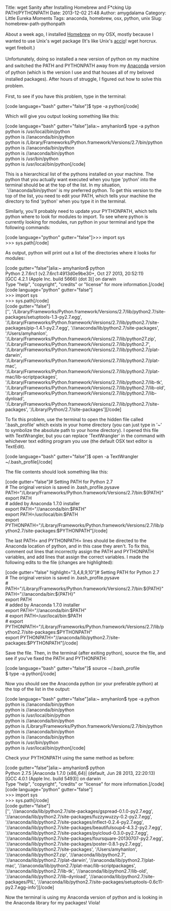Title: wget Sanity after Installing Homebrew and F*cking Up PATH/PYTHONPATH
Date: 2013-12-02 21:48
Author: amygdalama
Category: Little Eureka Moments
Tags: anaconda, homebrew, osx, python, unix
Slug: homebrew-path-pythonpath

<span style="line-height:1.5;">About a week ago, I installed
[Homebrew][] on my OSX, mostly because I wanted to use Unix's wget
package (It's like Unix's </span>[accio][]<span
style="line-height:1.5;">! wget horcrux. wget firebolt.)</span>

<span style="line-height:1.5;">Unfortunately, doing so installed a new
version of python on my machine and switched the PATH and PYTHONPATH
away from my [Anaconda][] version of python (which is the version I use
and that houses all of my beloved installed packages). After hours of
struggle, I figured out how to solve this problem.</span>

First, to see if you have this problem, type in the terminal:

[code language="bash" gutter="false"]\$ type -a python[/code]

Which will give you output looking something like this:

[code language="bash" gutter="false"]alia:\~ amyhanlon\$ type -a python  
python is /usr/local/bin/python  
python is //anaconda/bin/python  
python is /Library/Frameworks/Python.framework/Versions/2.7/bin/python  
python is //anaconda/bin/python  
python is //anaconda/bin/python  
python is /usr/bin/python  
python is /usr/local/bin/python[/code]

This is a hierarchical list of the pythons installed on your machine.
The python that you actually want executed when you type 'python' into
the terminal should be at the top of the list. In my situation,
 '//anaconda/bin/python' is my preferred python. To get this version to
the top of the list, you need to edit your PATH, which tells your
machine the directory to find 'python' when you type it in the terminal.

Similarly, you'll probably need to update your PYTHONPATH, which tells
python where to look for modules to import. To see where python is
currently looking for modules, run python in your terminal and type the
following commands:

[code language="python" gutter="false"]\>\>\> import sys  
\>\>\> sys.path[/code]

As output, python will print out a list of the directories where it
looks for modules:

[code gutter="false"]alia:\~ amyhanlon\$ python  
Python 2.7.6rc1 (v2.7.6rc1:4913d0e9be30+, Oct 27 2013, 20:52:11)  
[GCC 4.2.1 (Apple Inc. build 5666) (dot 3)] on darwin  
Type "help", "copyright", "credits" or "license" for more
information.[/code]  
[code language="python" gutter="false"]  
\>\>\> import sys  
\>\>\> sys.path[/code]  
[code gutter="false"]  
['',
'/Library/Frameworks/Python.framework/Versions/2.7/lib/python2.7/site-packages/setuptools-1.3-py2.7.egg',
'/Library/Frameworks/Python.framework/Versions/2.7/lib/python2.7/site-packages/pip-1.4.1-py2.7.egg',
'//anaconda/lib/python2.7/site-packages', '/Users/amyhanlon',
'/Library/Frameworks/Python.framework/Versions/2.7/lib/python27.zip',
'/Library/Frameworks/Python.framework/Versions/2.7/lib/python2.7',
'/Library/Frameworks/Python.framework/Versions/2.7/lib/python2.7/plat-darwin',
'/Library/Frameworks/Python.framework/Versions/2.7/lib/python2.7/plat-mac',
'/Library/Frameworks/Python.framework/Versions/2.7/lib/python2.7/plat-mac/lib-scriptpackages',
'/Library/Frameworks/Python.framework/Versions/2.7/lib/python2.7/lib-tk',
'/Library/Frameworks/Python.framework/Versions/2.7/lib/python2.7/lib-old',
'/Library/Frameworks/Python.framework/Versions/2.7/lib/python2.7/lib-dynload',
'/Library/Frameworks/Python.framework/Versions/2.7/lib/python2.7/site-packages',
'/Library/Python/2.7/site-packages'][/code]

To fix this problem, use the terminal to open the hidden file called
'.bash\_profile' which exists in your home directory (you can just type
in '\~' to symbolize the absolute path to your home directory). I opened
this file with TextWrangler, but you can replace 'TextWrangler' in the
command with whichever text editing program you use (the default OSX
text editor is TextEdit).

[code language="bash" gutter="false"]\$ open -a TextWrangler
\~/.bash\_profile[/code]

The file contents should look something like this:

[code gutter="false"]\# Setting PATH for Python 2.7  
\# The original version is saved in .bash\_profile.pysave  
PATH="/Library/Frameworks/Python.framework/Versions/2.7/bin:\${PATH}"  
export PATH  
\# added by Anaconda 1.7.0 installer  
export PATH="//anaconda/bin:\$PATH"  
export PATH=/usr/local/bin:\$PATH  
export
PYTHONPATH="/Library/Frameworks/Python.framework/Versions/2.7/lib/python2.7/site-packages:\$PYTHONPATH"[/code]

The last PATH= and PYTHONPATH= lines should be directed to the Anaconda
location of python, and in this case they aren't. To fix this, comment
out lines that incorrectly assign the PATH and PYTHONPATH variables, and
add lines that assign the correct variables. I made the following edits
to the file (changes are highlighted):

[code gutter="false" highlight="3,4,8,9,10"]\# Setting PATH for Python
2.7  
\# The original version is saved in .bash\_profile.pysave  
\#
PATH="/Library/Frameworks/Python.framework/Versions/2.7/bin:\${PATH}"  
PATH="//anaconda/bin:\${PATH}"  
export PATH  
\# added by Anaconda 1.7.0 installer  
export PATH="//anaconda/bin:\$PATH"  
\# export PATH=/usr/local/bin:\$PATH  
\# export
PYTHONPATH="/Library/Frameworks/Python.framework/Versions/2.7/lib/python2.7/site-packages:\$PYTHONPATH"  
export
PYTHONPATH="//anaconda/lib/python2.7/site-packages:\$PYTHONPATH"[/code]

Save the file. Then, in the terminal (after exiting python), source the
file, and see if you've fixed the PATH and PYTHONPATH:

[code language="bash" gutter="false"]\$ source \~/.bash\_profile  
\$ type -a python[/code]

Now you should see the Anaconda python (or your preferable python) at
the top of the list in the output:

[code language="bash" gutter="false"]alia:\~ amyhanlon\$ type -a python  
python is //anaconda/bin/python  
python is //anaconda/bin/python  
python is /usr/local/bin/python  
python is //anaconda/bin/python  
python is /Library/Frameworks/Python.framework/Versions/2.7/bin/python  
python is //anaconda/bin/python  
python is //anaconda/bin/python  
python is /usr/bin/python  
python is /usr/local/bin/python[/code]

Check your PYTHONPATH using the same method as before:

[code gutter="false"]alia:\~ amyhanlon\$ python  
Python 2.7.5 |Anaconda 1.7.0 (x86\_64)| (default, Jun 28 2013,
22:20:13)  
[GCC 4.0.1 (Apple Inc. build 5493)] on darwin  
Type "help", "copyright", "credits" or "license" for more
information.[/code]  
[code language="python" gutter="false"]  
\>\>\> import sys  
\>\>\> sys.path[/code]  
[code gutter="false"]  
['', '//anaconda/lib/python2.7/site-packages/gspread-0.1.0-py2.7.egg',
'//anaconda/lib/python2.7/site-packages/fuzzywuzzy-0.2-py2.7.egg',
'//anaconda/lib/python2.7/site-packages/inflect-0.2.4-py2.7.egg',
'//anaconda/lib/python2.7/site-packages/beautifulsoup4-4.3.2-py2.7.egg',
'//anaconda/lib/python2.7/site-packages/pyicloud-0.3.0-py2.7.egg',
'//anaconda/lib/python2.7/site-packages/foursquare-20130707-py2.7.egg',
'//anaconda/lib/python2.7/site-packages/poster-0.8.1-py2.7.egg',
'//anaconda/lib/python2.7/site-packages', '/Users/amyhanlon',
'//anaconda/lib/python27.zip', '//anaconda/lib/python2.7',
'//anaconda/lib/python2.7/plat-darwin',
'//anaconda/lib/python2.7/plat-mac',
'//anaconda/lib/python2.7/plat-mac/lib-scriptpackages',
'//anaconda/lib/python2.7/lib-tk', '//anaconda/lib/python2.7/lib-old',
'//anaconda/lib/python2.7/lib-dynload',
'//anaconda/lib/python2.7/site-packages/PIL',
'//anaconda/lib/python2.7/site-packages/setuptools-0.6c11-py2.7.egg-info'][/code]

Now the terminal is using my Anaconda version of python and is looking
in the Anaconda library for my packages! Viola!

  [Homebrew]: http://brew.sh/
  [accio]: http://en.wikipedia.org/wiki/List_of_spells_in_Harry_Potter
  [Anaconda]: https://store.continuum.io/cshop/anaconda/
